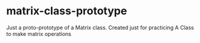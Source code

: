 # matrix-class-prototype
Just a proto-prototype of a Matrix class. Created just for practicing
A Class to make matrix operations
